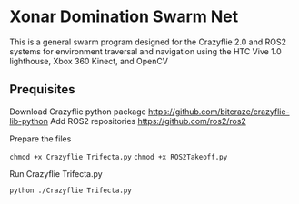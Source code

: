 # Xonar Domination Swarm Net

This is a general swarm program designed for the Crazyflie 2.0 and ROS2 systems for environment traversal and navigation using the HTC Vive 1.0 lighthouse, Xbox 360 Kinect, and OpenCV

## Prequisites
Download Crazyflie python package https://github.com/bitcraze/crazyflie-lib-python
Add ROS2 repositories https://github.com/ros2/ros2 


Prepare the files

`chmod +x Crazyflie Trifecta.py`
`chmod +x ROS2Takeoff.py`

Run Crazyflie Trifecta.py

`python ./Crazyflie Trifecta.py`